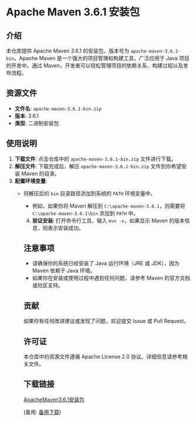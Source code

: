  # Apache Maven 3.6.1 安装包

 ## 介绍

 本仓库提供 Apache Maven 3.6.1 的安装包，版本号为 `apache-maven-3.6.1-bin`。Apache Maven 是一个强大的项目管理和构建工具，广泛应用于 Java 项目的开发中。通过 Maven，开发者可以轻松管理项目的依赖关系、构建过程以及发布流程。

 ## 资源文件

 - **文件名**: `apache-maven-3.6.1-bin.zip`
 - **版本**: 3.6.1
 - **类型**: 二进制安装包

 ## 使用说明

 1. **下载文件**: 点击仓库中的 `apache-maven-3.6.1-bin.zip` 文件进行下载。
 2. **解压文件**: 下载完成后，解压 `apache-maven-3.6.1-bin.zip` 文件到你希望安装 Maven 的目录。
 3. **配置环境变量**: 
    - 将解压后的 `bin` 目录路径添加到系统的 `PATH` 环境变量中。
       - 例如，如果你将 Maven 解压到 `C:\apache-maven-3.6.1`，则需要将 `C:\apache-maven-3.6.1\bin` 添加到 `PATH` 中。
       4. **验证安装**: 打开命令行工具，输入 `mvn -v`，如果显示 Maven 的版本信息，则表示安装成功。

       ## 注意事项

       - 请确保你的系统已经安装了 Java 运行环境（JRE 或 JDK），因为 Maven 依赖于 Java 环境。
       - 如果你在安装或使用过程中遇到任何问题，请参考 Maven 的官方文档或社区支持。

       ## 贡献

       如果你有任何改进建议或发现了问题，欢迎提交 Issue 或 Pull Request。

       ## 许可证

       本仓库中的资源文件遵循 Apache License 2.0 协议。详细信息请参考相关文件。

       ## 下载链接
       [ApacheMaven3.6.1安装包](https://pan.quark.cn/s/fa707ebe5b42) 

       (备用: [备用下载](https://pan.baidu.com/s/1M97iKFVGSe8UY4l1fl438Q?pwd=1234))
